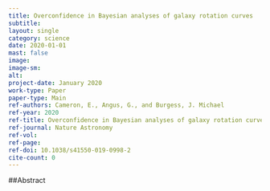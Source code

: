 ```yaml
---
title: Overconfidence in Bayesian analyses of galaxy rotation curves
subtitle: 
layout: single
category: science
date: 2020-01-01
mast: false
image: 
image-sm: 
alt: 
project-date: January 2020
work-type: Paper
paper-type: Main
ref-authors: Cameron, E., Angus, G., and Burgess, J. Michael
ref-year: 2020
ref-title: Overconfidence in Bayesian analyses of galaxy rotation curves
ref-journal: Nature Astronomy
ref-vol: 
ref-page: 
ref-doi: 10.1038/s41550-019-0998-2
cite-count: 0
---
```



##Abstract
